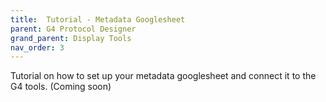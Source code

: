 ```yaml
---
title:  Tutorial - Metadata Googlesheet
parent: G4 Protocol Designer
grand_parent: Display Tools
nav_order: 3
---
```


Tutorial on how to set up your metadata googlesheet and connect it to the G4 tools. (Coming soon)